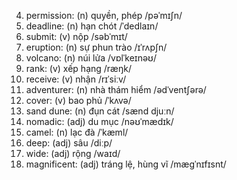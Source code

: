 4. permission: (n) quyền, phép /pəˈmɪʃn/
5. deadline: (n) hạn chót /ˈdedlaɪn/
6. submit: (v) nộp /səbˈmɪt/
9. eruption: (n) sự phun trào /ɪˈrʌpʃn/
10. volcano: (n) núi lửa /vɒlˈkeɪnəʊ/
11. rank: (v) xếp hạng /ræŋk/
12. receive: (v) nhận /rɪˈsiːv/
13. adventurer: (n) nhà thám hiểm /ədˈventʃərə/
14. cover: (v) bao phủ /ˈkʌvə/
16. sand dune: (n) đụn cát /sænd djuːn/
17. nomadic: (adj) du mục /nəʊˈmædɪk/
18. camel: (n) lạc đà /ˈkæml/
19. deep: (adj) sâu /diːp/
20. wide: (adj) rộng /waɪd/
21. magnificent: (adj) tráng lệ, hùng vĩ /mæɡˈnɪfɪsnt/